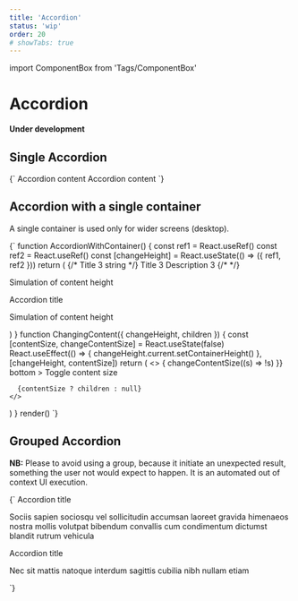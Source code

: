```yaml
---
title: 'Accordion'
status: 'wip'
order: 20
# showTabs: true
---
```


import ComponentBox from 'Tags/ComponentBox'

# Accordion

**Under development**

## Single Accordion

<ComponentBox>
{`
<Accordion
	remember_state
	id="single-accordion"
	variant="outlined"
	title="Accordion title"
>
	Accordion content
</Accordion>
<Accordion.Provider
	top
	remember_state
	icon="bell"
	icon_position="right"
	variant="outlined"
>
	<Accordion
		id="single-provider-accordion"
		title="Accordion title"
	>
		Accordion content
	</Accordion>
</Accordion.Provider>
`}
</ComponentBox>

## Accordion with a single container

A single container is used only for wider screens (desktop).

<ComponentBox useRender hideCode>
{`
function AccordionWithContainer() {
  const ref1 = React.useRef()
  const ref2 = React.useRef()
  const [changeHeight] = React.useState(() => ({ ref1, ref2 }))
  return (
    <Accordion.Group
      variant="outlined"
      prevent_rerender
      single_container
      remember_state
      // prerender
      // allow_close_all
    >
      <Accordion
        bottom
        id="remembered-state-1"
        title="Title1"
        description="Description1"
        expanded={true}
        // element="h2"
        // heading
        // heading={Heading}
        // heading_level="3"
      >
        <Accordion.Header title="Title2" description="Description2">
          {/* Title 3 string */}
          <Accordion.Header.Title key="title">
            Title 3
          </Accordion.Header.Title>
          <Accordion.Header.Description>
            Description 3
          </Accordion.Header.Description>
          {/* <Accordion.Header.Icon key="icon" /> */}
        </Accordion.Header>
        <Accordion.Content
          left="xx-large"
          top="medium"
          instance={changeHeight.ref1}
        >
          <ChangingContent changeHeight={changeHeight.ref1}>
            <div
              style={{
                height: '10rem',
                background: 'var(--color-sea-green-30)'
              }}
            >
              <P top bottom="xx-large">
                Simulation of content height
              </P>
            </div>
          </ChangingContent>
        </Accordion.Content>
      </Accordion>
      <Accordion
        icon_position="right"
        id="remembered-state-2"
        // top="x-large"
      >
        <Accordion.Header>
          <Accordion.Header.Container>
            <IconPrimary icon="bell" />
          </Accordion.Header.Container>
          <Accordion.Header.Title>Accordion title</Accordion.Header.Title>
        </Accordion.Header>
        <Accordion.Content
          left="xx-large"
          top="medium"
          instance={changeHeight.ref2}
        >
          <ChangingContent changeHeight={changeHeight.ref2}>
            <div
              style={{
                height: '20rem',
                background: 'var(--color-sand-yellow)'
              }}
            >
              <P top bottom="xx-large">
                Simulation of content height
              </P>
            </div>
          </ChangingContent>
        </Accordion.Content>
      </Accordion>
    </Accordion.Group>
  )
}
function ChangingContent({ changeHeight, children }) {
  const [contentSize, changeContentSize] = React.useState(false)
  React.useEffect(() => {
    changeHeight.current.setContainerHeight()
  }, [changeHeight, contentSize])
  return (
    <>
      <ToggleButton
        checked={contentSize}
        on_change={() => {
          changeContentSize((s) => !s)
        }}
        bottom
      >
        Toggle content size
      </ToggleButton>

      {contentSize ? children : null}
    </>

)
}
render(<AccordionWithContainer />)
`}
</ComponentBox>

## Grouped Accordion

**NB:** Please to avoid using a group, because it initiate an unexpected result, something the user not would expect to happen. It is an automated out of context UI execution.

<ComponentBox>
{`
<Accordion.Group expanded allow_close_all>
	<Accordion expanded={false}>
	<Accordion.Header>Accordion title</Accordion.Header>
	<Accordion.Content top="x-large">
		<P>
		Sociis sapien sociosqu vel sollicitudin accumsan laoreet
		gravida himenaeos nostra mollis volutpat bibendum convallis
		cum condimentum dictumst blandit rutrum vehicula
		</P>
	</Accordion.Content>
	</Accordion>
	<Accordion top>
	<Accordion.Header>Accordion title</Accordion.Header>
	<Accordion.Content>
		<P>
		Nec sit mattis natoque interdum sagittis cubilia nibh
		nullam etiam
		</P>
	</Accordion.Content>
	</Accordion>
</Accordion.Group>
`}
</ComponentBox>
